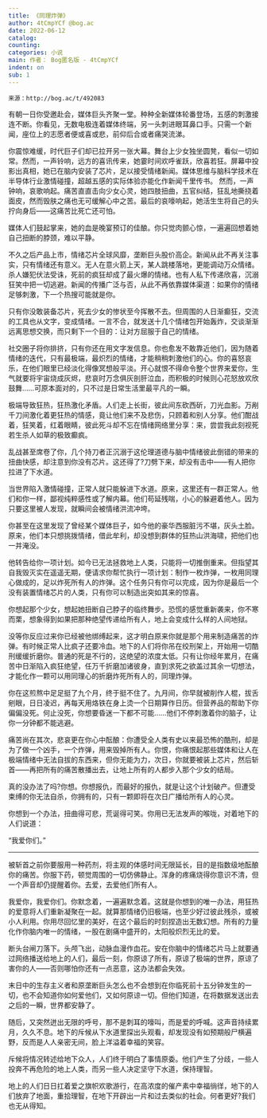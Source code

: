 ```yaml
---
title: 《同理炸弹》
author: 4tCmpYCf @bog.ac
date: 2022-06-12
catalog: 
counting: 
categories: 小说
main: 作者： Bog匿名版 - 4tCmpYCf
indent: on
sub: 1
---
```

    来源：http://bog.ac/t/492083

有朝一日你受邀赴会，媒体巨头齐聚一堂。种种全新媒体轮番登场，五感的刺激接连不断。你看见，无数电极连着媒体终端，另一头刺进眼耳鼻口手。只需一个新闻，座位上的志愿者便或喜或悲，前仰后合或者痛哭流涕。

你震惊难缓，时代巨子们却已拉开另一张大幕。舞台上少女独坐圆凳，看似一切如常。然而，一声铃响，远方的喜讯传来，她霎时间欢呼雀跃，欣喜若狂。屏幕中投影出真相，她已在脑内安装了芯片，足以接受情绪新闻。媒体思维与脑科学技术在半导体行业激情碰撞，超越五感的实际体验亦能化作新闻千里传书。
然而，一声钟响，哀歌响起。痛苦直直击向少女心灵，她四肢扭曲，五官纠结，狂乱地撕挠着面皮，然而毁肤之痛也无可缓解心中之苦。最后的哀嚎响起，她活生生将自己的头拧向身后——这痛苦比死亡还可怕。

媒体人们鼓起掌来，她的血是晚宴预订的佳酿。你只觉肉颤心惊，一遍遍回想着她自己扭断的脖颈，难以平静。

不久之后产品上市，情绪芯片全球风靡，垄断巨头股价高企。新闻从此不再关注事实，只有情绪还有意义。无人在意火箭上天，某人跳楼落地，更能调动万众情绪。杀人嫌犯伏法受诛，死前的疯狂却成了最火爆的情绪。也有人私下传递欣喜，沉溺狂笑中把一切逃避。新闻的传播广泛与否，从此不再依靠媒体渠道：如果你的情绪足够刺激，下一个热搜可能就是你。

只有你没敢装备芯片，死去少女的惨状至今挥散不去。但周围的人日渐癫狂，交流的工具也从文字，变成情绪。一言不合，就发送十几个情绪包开始轰炸，交谈渐渐远离思想交换，而只剩下一个目的：让对方屈服于自己的情绪。

社交圈子将你排挤，只有你还在用文字发信息。你也愈发不敢靠近他们，因为随着情绪的迭代，只有最极端，最炽烈的情绪，才能稍稍刺激他们的心。你的喜怒哀乐，在他们眼里已经淡化得像冥想般平淡。开心就恨不得命令整个世界来爱你，生气就要将宇宙烧成灰烬，悲哀时万念俱灰剖肝泣血，而积极的时候则心花怒放欢欣鼓舞……可原本面对的，只不过是日常生活里最平凡的一瞬。

极端导致狂热，狂热激化矛盾。人们走上长街，彼此间东砍西斫，刀光血影。万剐千刀间激化着更狂热的情感，竟让他们来不及悲伤，只顾着和别人分享。他们酣战着，狂笑着，红着眼睛，彼此死斗却不忘在情绪网络里分享：来，尝尝我此刻视死若生杀人如草的极致癫疯。

乱战甚至席卷了你，几个持刀者正沉溺于这伦理道德与脑中情绪彼此倒错的带来的扭曲快感，却注意到你没有芯片。这还得了?刀劈下来，却没有击中——有人把你拉进了下水道。

当世界陷入激情碰撞，正常人就只能躲进下水道。原来，这里还有一群正常人。他们和你一样，鄙视纯粹感性或了解内幕。他们苟延残喘，小心的躲避着他人。因为只要这里被人发现，就瞬间会被情绪洪流冲垮。

你甚至在这里发现了曾经某个媒体巨子，如今他的豪华西服脏污不堪，灰头土脸。原来，他们本只想挑拨情绪，借此牟利，却没想到群体的狂热山洪海啸，把他们也一并淹没。

他转告给你一项计划。如今已无法拯救地上人类，只能将一切推倒重来。但指望其自我毁灭实在遥遥无期，便请求你帮忙执行一项计划：制作一枚炸弹，一枚用同理心做成的，足以炸死所有人的炸弹。这个任务只有你可以完成，因为你是最后一个没有装置情绪芯片的人类，只有你可以制造出突如其来的惊喜。

你想起那个少女，想起她扭断自己脖子的临终舞步。恐慌的感觉重新袭来，你不寒而栗，想象得到如果把那种绝望传递给所有人，地上会变成什么样的人间地狱。

没等你反应过来你已经被他绑缚起来，这才明白原来你就是那个用来制造痛苦的炸弹。有时候正常人比疯子还要冷血。地下的人们将你吊在绞刑架上，开始用一切酷刑缓缓折磨你。普通的死是不行的，这绝望的浓度太低。只有让你经年累月，在痛苦中日渐陷入疯狂绝望，任万千折磨加诸彼身，直到求死之欲盖过其余一切想法，才能化作一颗可以用同理心的折磨炸死所有人的，同理炸弹。

你在这煎熬中足足挺了九个月，终于挺不住了。九月间，你早就被削作人棍，拔舌剜眼，日日凌迟，再每天用烙铁在身上烫一个日期算作日历。但营养品的帮助下你偏偏没死。何止没死，你想要昏迷一下都不可能……他们不停刺激着你的脑子，让你一分钟都不能逃避。

痛苦尚在其次，悲哀更在你心中酝酿：你遭受全人类有史以来最恐怖的酷刑，却是为了做一个凶手，一个炸弹，用来毁掉所有人。你恨，你痛恨起那些媒体和让人在极端情绪中无法自拔的东西来，但你无能为力，次日，你就要被装上芯片，然后斩首——再把所有的痛苦散播出去，让地上所有的人都步入那个少女的结局。

真的没办法了吗?你想。你想报仇，而最好的报仇，就是让这个计划破产。但遭受束缚的你无法自杀，你拥有的，只有一颗即将在次日广播给所有人的心灵。

你想到一个办法，扭曲得可悲，荒诞得可笑。你用已无法发声的喉咙，对着地下的人们说道：

“我爱你们。”

---

被斩首之前你要服用一种药剂，将主观的体感时间无限延长，目的是指数级地酝酿你的痛苦。你服下药，顿觉周围的一切仿佛静止。浑身的疼痛烧得你意识不清，但一个声音却仍提醒着你。去爱，去爱他们所有人。

我爱你，我爱你们。你默念着，一遍遍默念着。这就是你想到的唯一办法，用狂热的爱意将人们重新凝聚在一起。就算那情绪仍旧极端，也至少好过彼此残杀，或被小人利用。你用尽回忆里的美好，在这个最后的时刻捏造出无数幻想。所有的力量化作你脑内唯一的情绪，一股在剧痛中盛开的，太阳般炽烈无比的爱。

断头台闸刀落下。头颅飞出，动脉血漫作血花。安在你脑中的情绪芯片马上就要通过网络播送给地上的人们，最后一刻，你原谅了所有，原谅了极端的世界，原谅了害你的人——否则哪怕你还有一点恶意，这办法都会失效。

末日中的生存主义者和原垄断巨头怎么也不会想到在你临死前十五分钟发生的一切，也不会知道你如何爱他们，又如何原谅一切。但他们知道，在将数据发送出去之后的一瞬，世界都安静了。

随后，又突然迸出无限的呼号，那不是刺耳的嚎叫，而是爱的呼喊。这声音持续累月，久久不息。地下的斥候从下水道里探出头观看，却发现没有如预期般尸横遍野，反而是人人亲密无间，脸上洋溢着幸福的笑容。

斥候将情况转述给地下众人，人们终于明白了事情原委。他们产生了分歧，一些人投奔不再危险的地上人类，而另一些人决定坚守下水道，保持理智。

地上的人们日日扛着爱之旗帜欢歌游行，在高浓度的催产素中幸福徜徉，地下的人们放弃了地面，重拾理智，在地下开辟出一片和过去类似的社会。何者更好?我们也无从得知。
